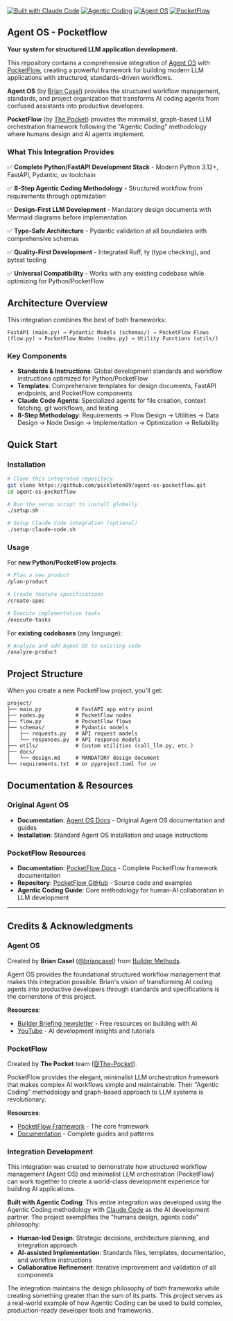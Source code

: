 

[![Built with Claude Code](https://img.shields.io/badge/Built%20with-Claude%20Code-4A90E2?style=flat-square&logo=anthropic&logoColor=white)](https://claude.ai/code)
[![Agentic Coding](https://img.shields.io/badge/Development-Agentic%20Coding-FF6B6B?style=flat-square)](https://the-pocket.github.io/PocketFlow/guide.html)
[![Agent OS](https://img.shields.io/badge/Framework-Agent%20OS-00B4D8?style=flat-square)](https://buildermethods.com/agent-os)
[![PocketFlow](https://img.shields.io/badge/LLM%20Framework-PocketFlow-00F5FF?style=flat-square)](https://github.com/The-Pocket/PocketFlow)

## Agent OS - Pocketflow

**Your system for structured LLM application development.**

This repository contains a comprehensive integration of [Agent OS](https://buildermethods.com/agent-os) with [PocketFlow](https://github.com/The-Pocket/PocketFlow), creating a powerful framework for building modern LLM applications with structured, standards-driven workflows.

**Agent OS** (by [Brian Casel](https://buildermethods.com)) provides the structured workflow management, standards, and project organization that transforms AI coding agents from confused assistants into productive developers.

**PocketFlow** (by [The Pocket](https://github.com/The-Pocket)) provides the minimalist, graph-based LLM orchestration framework following the "Agentic Coding" methodology where humans design and AI agents implement.

### What This Integration Provides

✅ **Complete Python/FastAPI Development Stack** - Modern Python 3.12+, FastAPI, Pydantic, uv toolchain

✅ **8-Step Agentic Coding Methodology** - Structured workflow from requirements through optimization

✅ **Design-First LLM Development** - Mandatory design documents with Mermaid diagrams before implementation

✅ **Type-Safe Architecture** - Pydantic validation at all boundaries with comprehensive schemas

✅ **Quality-First Development** - Integrated Ruff, ty (type checking), and pytest tooling

✅ **Universal Compatibility** - Works with any existing codebase while optimizing for Python/PocketFlow

## Architecture Overview

This integration combines the best of both frameworks:

```
FastAPI (main.py) → Pydantic Models (schemas/) → PocketFlow Flows (flow.py) → PocketFlow Nodes (nodes.py) → Utility Functions (utils/)
```

### Key Components

- **Standards & Instructions**: Global development standards and workflow instructions optimized for Python/PocketFlow
- **Templates**: Comprehensive templates for design documents, FastAPI endpoints, and PocketFlow components  
- **Claude Code Agents**: Specialized agents for file creation, context fetching, git workflows, and testing
- **8-Step Methodology**: Requirements → Flow Design → Utilities → Data Design → Node Design → Implementation → Optimization → Reliability

## Quick Start

### Installation

```bash
# Clone this integrated repository
git clone https://github.com/pickleton89/agent-os-pocketflow.git
cd agent-os-pocketflow

# Run the setup script to install globally
./setup.sh

# Setup Claude Code integration (optional)
./setup-claude-code.sh
```

### Usage

For **new Python/PocketFlow projects**:
```bash
# Plan a new product
/plan-product

# Create feature specifications
/create-spec

# Execute implementation tasks
/execute-tasks
```

For **existing codebases** (any language):
```bash
# Analyze and add Agent OS to existing code
/analyze-product
```

## Project Structure

When you create a new PocketFlow project, you'll get:

```
project/
├── main.py           # FastAPI app entry point
├── nodes.py          # PocketFlow nodes  
├── flow.py           # PocketFlow flows
├── schemas/          # Pydantic models
│   ├── requests.py   # API request models
│   └── responses.py  # API response models
├── utils/            # Custom utilities (call_llm.py, etc.)
├── docs/
│   └── design.md     # MANDATORY design document
└── requirements.txt  # or pyproject.toml for uv
```

## Documentation & Resources

### Original Agent OS
- **Documentation**: [Agent OS Docs](https://buildermethods.com/agent-os) - Original Agent OS documentation and guides
- **Installation**: Standard Agent OS installation and usage instructions

### PocketFlow Resources  
- **Documentation**: [PocketFlow Docs](https://the-pocket.github.io/PocketFlow/) - Complete PocketFlow framework documentation
- **Repository**: [PocketFlow GitHub](https://github.com/The-Pocket/PocketFlow) - Source code and examples
- **Agentic Coding Guide**: Core methodology for human-AI collaboration in LLM development

---

## Credits & Acknowledgments

### Agent OS
Created by **Brian Casel** ([@briancasel](https://github.com/briancasel)) from [Builder Methods](https://buildermethods.com).

Agent OS provides the foundational structured workflow management that makes this integration possible. Brian's vision of transforming AI coding agents into productive developers through standards and specifications is the cornerstone of this project.

**Resources**:
- [Builder Briefing newsletter](https://buildermethods.com) - Free resources on building with AI
- [YouTube](https://youtube.com/@briancasel) - AI development insights and tutorials

### PocketFlow
Created by **The Pocket** team ([@The-Pocket](https://github.com/The-Pocket)).

PocketFlow provides the elegant, minimalist LLM orchestration framework that makes complex AI workflows simple and maintainable. Their "Agentic Coding" methodology and graph-based approach to LLM systems is revolutionary.

**Resources**:
- [PocketFlow Framework](https://github.com/The-Pocket/PocketFlow) - The core framework
- [Documentation](https://the-pocket.github.io/PocketFlow/) - Complete guides and patterns

### Integration Development
This integration was created to demonstrate how structured workflow management (Agent OS) and minimalist LLM orchestration (PocketFlow) can work together to create a world-class development experience for building AI applications.

**Built with Agentic Coding**: This entire integration was developed using the Agentic Coding methodology with [Claude Code](https://claude.ai/code) as the AI development partner. The project exemplifies the "humans design, agents code" philosophy:

- **Human-led Design**: Strategic decisions, architecture planning, and integration approach
- **AI-assisted Implementation**: Standards files, templates, documentation, and workflow instructions
- **Collaborative Refinement**: Iterative improvement and validation of all components

The integration maintains the design philosophy of both frameworks while creating something greater than the sum of its parts. This project serves as a real-world example of how Agentic Coding can be used to build complex, production-ready developer tools and frameworks.

